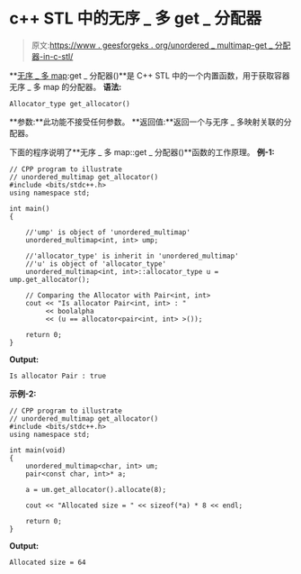 # c++ STL 中的无序 _ 多 get _ 分配器

> 原文:[https://www . geesforgeks . org/unordered _ multimap-get _ 分配器-in-c-stl/](https://www.geeksforgeeks.org/unordered_multimap-get_allocator-in-c-stl/)

**[无序 _ 多 map](https://www.geeksforgeeks.org/unordered_multimap-and-its-application/):get _ 分配器()**是 C++ STL 中的一个内置函数，用于获取容器无序 _ 多 map 的分配器。
**语法:**

```
Allocator_type get_allocator()

```

**参数:**此功能不接受任何参数。
**返回值:**返回一个与无序 _ 多映射关联的分配器。

下面的程序说明了**无序 _ 多 map::get _ 分配器()**函数的工作原理。
**例-1:**

```
// CPP program to illustrate
// unordered_multimap get_allocator()
#include <bits/stdc++.h>
using namespace std;

int main()
{

    //'ump' is object of 'unordered_multimap'
    unordered_multimap<int, int> ump;

    //'allocator_type' is inherit in 'unordered_multimap'
    //'u' is object of 'allocator_type'
    unordered_multimap<int, int>::allocator_type u = ump.get_allocator();

    // Comparing the Allocator with Pair<int, int>
    cout << "Is allocator Pair<int, int> : "
         << boolalpha
         << (u == allocator<pair<int, int> >());

    return 0;
}
```

**Output:**

```
Is allocator Pair : true 
```

**示例-2:**

```
// CPP program to illustrate
// unordered_multimap get_allocator()
#include <bits/stdc++.h>
using namespace std;

int main(void)
{
    unordered_multimap<char, int> um;
    pair<const char, int>* a;

    a = um.get_allocator().allocate(8);

    cout << "Allocated size = " << sizeof(*a) * 8 << endl;

    return 0;
}
```

**Output:**

```
Allocated size = 64

```